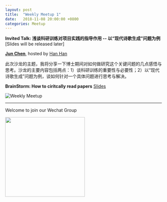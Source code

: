 ```yaml
---
layout: post
title:  "Weekly Meetup 1"
date:   2018-11-08 20:00:00 +0800
categories: Meetup
---
```


**Invited Talk: 浅谈科研训练对项目实践的指导作用 -- 以“现代诗歌生成”问题为例** [Slides will be released later]

**[Jun Chen](http://iir.ruc.edu.cn/~chenj/index.html)**, hosted by [Han Han](https://github.com/hagen666)

此次沙龙的主题，我将分享一下博士期间对如何做研究这个关键问题的几点感悟与思考。沙龙的主要内容包括两点：1）谈科研训练的重要性与必要性；2）以“现代诗歌生成”问题为例，谈如何针对一个具体问题进行思考与解决。

**BrainStorm: How to ciritcally read papers** [Slides](http://iir.ruc.edu.cn/~meetup/meetup_2018_11_08.pdf)

![Weekly Meetup](/meetup/images/poster-2018-11-09-small.jpg)

<hr/>

Welcome to join our Wechat Group

<img src="/meetup/images/wechat_group.jpg" width="256" height="256" align="center">